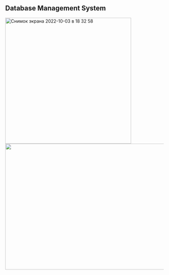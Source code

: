 ## Database Management System

<img width="400" alt="Снимок экрана 2022-10-03 в 18 32 58" src="https://user-images.githubusercontent.com/75206974/193620455-188895a6-3aaf-42ac-a346-4afb79a503ea.png">
<img src="[https://user-images.githubusercontent.com/75206974/180293369-21fb5652-4de4-4085-8ec5-663f7c8db70d.gif](https://user-images.githubusercontent.com/75206974/193621892-2d630816-5e90-4348-9ba0-61f5b76ed042.gif)" width="800" height="400">

